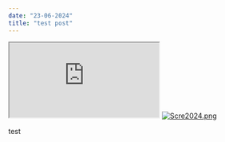 ```yaml
---
date: "23-06-2024"
title: "test post"
---
```

<iframe src="https://www.youtube.com/embed/0j2IIOodhTI" allowfullscreen></iframe>
<a href="/Scre2024.png" target="_blank"><img src="/images/Scre2024.png" alt="Scre2024.png" /></a>

test